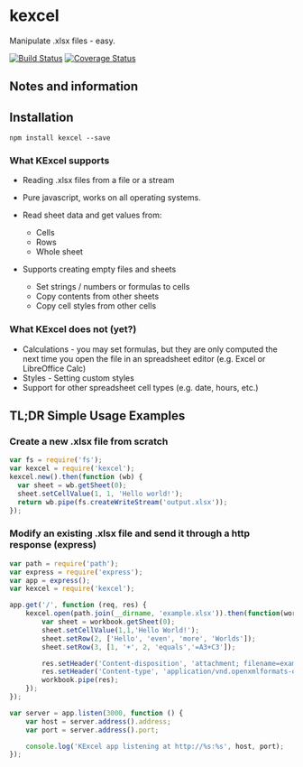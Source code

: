﻿# kexcel

Manipulate .xlsx files - easy.

[![Build Status](https://travis-ci.org/KeeTraxx/kexcel.svg?branch=master)](https://travis-ci.org/KeeTraxx/kexcel) 
[![Coverage Status](https://coveralls.io/repos/KeeTraxx/kexcel/badge.svg?branch=master&service=github)](https://coveralls.io/github/KeeTraxx/kexcel?branch=master)

## Notes and information

## Installation
    npm install kexcel --save

### What KExcel supports
 * Reading .xlsx files from a file or a stream
 * Pure javascript, works on all operating systems.
 * Read sheet data and get values from:
   * Cells
   * Rows
   * Whole sheet
   
 * Supports creating empty files and sheets
   * Set strings / numbers or formulas to cells
   * Copy contents from other sheets
   * Copy cell styles from other cells
   
### What KExcel does not (yet?)
 * Calculations - you may set formulas, but they are only computed the next time you open the file in an spreadsheet editor (e.g. Excel or LibreOffice Calc)
 * Styles -  Setting custom styles
 * Support for other spreadsheet cell types (e.g. date, hours, etc.) 

## TL;DR Simple Usage Examples

### Create a new .xlsx file from scratch

````javascript
var fs = require('fs');
var kexcel = require('kexcel');
kexcel.new().then(function (wb) {
  var sheet = wb.getSheet(0);
  sheet.setCellValue(1, 1, 'Hello world!');
  return wb.pipe(fs.createWriteStream('output.xlsx'));
});
````

### Modify an existing .xlsx file and send it through a http response (express)
````javascript
var path = require('path');
var express = require('express');
var app = express();
var kexcel = require('kexcel');

app.get('/', function (req, res) {
    kexcel.open(path.join(__dirname, 'example.xlsx')).then(function(workbook) {
        var sheet = workbook.getSheet(0);
        sheet.setCellValue(1,1,'Hello World!');
        sheet.setRow(2, ['Hello', 'even', 'more', 'Worlds']);
        sheet.setRow(3, [1, '+', 2, 'equals','=A3+C3']);

        res.setHeader('Content-disposition', 'attachment; filename=example.xlsx');
        res.setHeader('Content-type', 'application/vnd.openxmlformats-officedocument.spreadsheetml.sheet');
        workbook.pipe(res);
    });
});

var server = app.listen(3000, function () {
    var host = server.address().address;
    var port = server.address().port;

    console.log('KExcel app listening at http://%s:%s', host, port);
});
````
